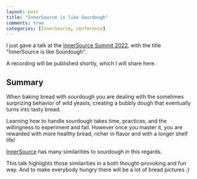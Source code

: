```yaml
---
layout: post
title: "InnerSource is like Sourdough"
comments: true
categories: [InnerSource, conference]
---
```


I just gave a talk at the [InnerSource Summit 2022](https://innersourcecommons.org/events/isc-2022/), with the title "InnerSource is like Sourdough".

A recording will be published shortly, which I will share here.

## Summary

When baking bread with sourdough you are dealing with the sometimes surprizing behavior of wild yeasts, creating a bubbly dough that eventually turns into tasty bread.

Learning how to handle sourdough takes time, practices, and the willingness to experiment and fail. However once you master it, you are rewarded with more healthy bread, richer in flavor and with a longer shelf life!

[InnerSource](https://innersourcecommons.org/) has many similarities to sourdough in this regards.

This talk highlights those similarities in a both thought-provoking and fun way. And to make everybody hungry there will be a lot of bread pictures ;)
